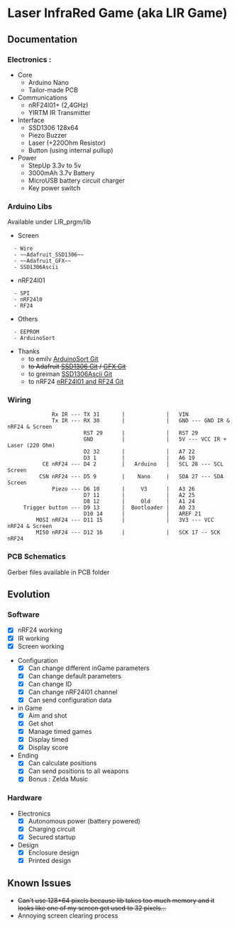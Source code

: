 # Laser InfraRed Game (aka LIR Game)

## Documentation

### Electronics :
- Core
  - Arduino Nano
  - Tailor-made PCB
- Communications
  - nRF24l01+ (2,4GHz)
  - YIRTM IR Transmitter
- Interface
  - SSD1306 128x64
  - Piezo Buzzer
  - Laser (+220Ohm Resistor)
  - Button (using internal pullup)
- Power
  - StepUp 3.3v to 5v
  - 3000mAh 3.7v Battery
  - MicroUSB battery circuit charger
  - Key power switch

### Arduino Libs
Available under LIR_prgm/lib
- Screen
```
  - Wire
  - ~~Adafruit_SSD1306~~
  - ~~Adafruit_GFX~~
  - SSD1306Ascii
```
- nRF24l01
```
  - SPI
  - nRF24l0
  - RF24
```
- Others
```
  - EEPROM
  - ArduinoSort
```
- Thanks
  - to emilv [ArduinoSort Git](https://github.com/emilv/ArduinoSort)
  - ~~to Adafruit [SSD1306 Git](https://github.com/adafruit/Adafruit_SSD1306) / [GFX Git](https://github.com/adafruit/Adafruit-GFX-Library)~~
  - to greiman [SSD1306Ascii Git](https://github.com/greiman/SSD1306Ascii)
  - to nRF24 [nRF24l01 and RF24 Git](https://github.com/nRF24/RF24)


### Wiring
```
              Rx IR --- TX 31       |             |   VIN
              Tx IR --- RX 30       |             |   GND --- GND IR & nRF24 & Screen
                        RST 29      |             |   RST 29
                        GND         |             |   5V --- VCC IR + Laser (220 Ohm)
                        D2 32       |             |   A7 22
                        D3 1        |             |   A6 19
           CE nRF24 --- D4 2        |   Arduino   |   SCL 28 --- SCL Screen
          CSN nRF24 --- D5 9        |    Nano     |   SDA 27 --- SDA Screen
              Piezo --- D6 10       |     V3      |   A3 26
                        D7 11       |             |   A2 25
                        D8 12       |     Old     |   A1 24
     Trigger button --- D9 13       |  Bootloader |   A0 23
                        D10 14      |             |   AREF 21
         MOSI nRF24 --- D11 15      |             |   3V3 --- VCC nRF24 & Screen
         MISO nRF24 --- D12 16      |             |   SCK 17 -- SCK nRF24
```

### PCB Schematics
Gerber files available in PCB folder

## Evolution
### Software
- [x] nRF24 working
- [x] IR working
- [x] Screen working
- Configuration
  - [x] Can change different inGame parameters
  - [x] Can change default parameters
  - [x] Can change ID
  - [x] Can change nRF24l01 channel
  - [x] Can send configuration data
- in Game
  - [x] Aim and shot
  - [x] Get shot
  - [x] Manage timed games
  - [x] Display timed
  - [x] Display score
- Ending
  - [x] Can calculate positions
  - [x] Can send positions to all weapons
  - [x] Bonus : Zelda Music
### Hardware
- Electronics
  - [x] Autonomous power (battery powered)
  - [x] Charging circuit
  - [x] Secured startup
- Design
  - [x] Enclosure design
  - [x] Printed design

## Known Issues
- ~~Can't use 128*64 pixels because lib takes too much memory and it looks like one of my screen get used to 32 pixels...~~
- Annoying screen clearing process
